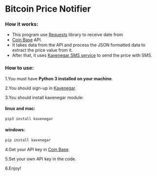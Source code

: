 # Bitcoin Price Notifier

### How it works:

+ This program use [Requests](http://docs.python-requests.org/en/master/) library to receive date from 
+ [Coin Base](https://developers.coinbase.com/docs/wallet/guides/price-data) API.
+ It takes data from the API and process the JSON formatted data to extract the price value from it.
+ After that, it uses [Kavenegar SMS service](http://github.com/kavenegar) to send the price with SMS.

### How to use:

1.You must have **Python 3 installed on your machine**.

2.You should sign-up in [Kavenegar](http://kavenegar.com). 

3.You should install kavenegar module:
#### linux and mac:

```python
pip3 install kavenegar
```
#### windows:

```python
pip install kavenegar
```

4.Get your API key in [Coin Base](https://developers.coinbase.com/docs/wallet/guides/price-data).

5.Set your own API key in the code.

6.Enjoy!


